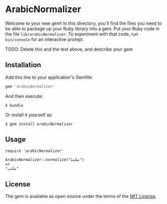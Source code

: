 # ArabicNormalizer

Welcome to your new gem! In this directory, you'll find the files you need to be able to package up your Ruby library into a gem. Put your Ruby code in the file `lib/arabicNormalizer`. To experiment with that code, run `bin/console` for an interactive prompt.

TODO: Delete this and the text above, and describe your gem

## Installation

Add this line to your application's Gemfile:

```ruby
gem 'arabicNormalizer'
```

And then execute:

    $ bundle

Or install it yourself as:

    $ gem install arabicNormalizer

## Usage
```
require 'arabicNormalizer'

ArabicNormalizer::normalize("مكتبٌ")
=> 
"مكتب"
```

## License

The gem is available as open source under the terms of the [MIT License](http://opensource.org/licenses/MIT).

